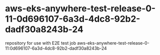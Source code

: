 # aws-eks-anywhere-test-release-0-11-0d696107-6a3d-4dc8-92b2-dadf30a8243b-24
repository for use with E2E test job aws-eks-anywhere-test-release-0-11:0d696107-6a3d-4dc8-92b2-dadf30a8243b-24

